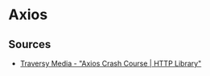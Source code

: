 # Axios

## Sources
- [Traversy Media - "Axios Crash Course | HTTP Library"](https://www.youtube.com/watch?v=6LyagkoRWYA)
